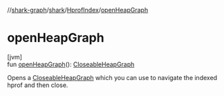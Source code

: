 //[shark-graph](../../../index.md)/[shark](../index.md)/[HprofIndex](index.md)/[openHeapGraph](open-heap-graph.md)

# openHeapGraph

[jvm]\
fun [openHeapGraph](open-heap-graph.md)(): [CloseableHeapGraph](../-closeable-heap-graph/index.md)

Opens a [CloseableHeapGraph](../-closeable-heap-graph/index.md) which you can use to navigate the indexed hprof and then close.
